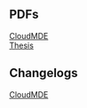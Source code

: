 PDFs  
---
[CloudMDE](http://eirikb.github.com/cloudml/doc/cloudmde.pdf)  
[Thesis](http://eirikb.github.com/cloudml/doc/thesis.pdf)

Changelogs
---
[CloudMDE](https://github.com/eirikb/cloudml/tree/master/doc/cloudmde#readme)

